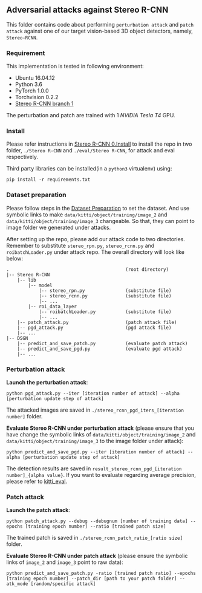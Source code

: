 ## Adversarial attacks against Stereo R-CNN

This folder contains code about performing `perturbation attack` and `patch attack` against one of our target vision-based 3D object detectors, namely, `Stereo-RCNN`.

### Requirement

This implementation is tested in following environment:
- Ubuntu 16.04.12
- Python 3.6
- PyTorch 1.0.0
- Torchvision 0.2.2
- [Stereo R-CNN branch 1](https://github.com/HKUST-Aerial-Robotics/Stereo-RCNN/tree/1.0)

The perturbation and patch are trained with 1 *NVIDIA Tesla T4* GPU. 

### Install

Please refer instructions in [Stereo R-CNN 0.Install](https://github.com/HKUST-Aerial-Robotics/Stereo-RCNN/tree/1.0#0-install) to install the repo in two folder, `./Stereo R-CNN` and `./eval/Stereo R-CNN`, for attack and eval respectively.

Third party libraries can be installed(in a `python3` virtualenv) using:

```
pip install -r requirements.txt
```

### Dataset preparation

Please follow steps in the [Dataset Preparation](https://github.com/HKUST-Aerial-Robotics/Stereo-RCNN/tree/1.0#2-dataset-preparation) to set the dataset. 
And use symbolic links to make `data/kitti/object/training/image_2` and `data/kitti/object/training/image_3` changeable. So that, they can point to image folder we generated under attacks.

After setting up the repo, please add our attack code to two directories. Remember to substitute `stereo_rpn.py`, `stereo_rcnn.py` and `roibatchLoader.py` under attack repo. The overall directory will look like below:

```
.                                           (root directory)
|-- Stereo R-CNN
    |-- lib
        |-- model
            |-- stereo_rpn.py               (substitute file)
            |-- stereo_rcnn.py              (substitute file)
            |-- ...
        |-- roi_data_layer
            |-- roibatchLoader.py           (substitute file)
            |-- ...
    |-- patch_attack.py                     (patch attack file)
    |-- pgd_attack.py                       (pgd attack file)
    |-- ...            
|-- DSGN
    |-- predict_and_save_patch.py           (evaluate patch attack)
    |-- predict_and_save_pgd.py             (evaluate pgd attack)
    |-- ...    
```

### Perturbation attack

**Launch the perturbation attack**:
```
python pgd_attack.py --iter [iteration number of attack] --alpha [perturbation update step of attack]
```
The attacked images are saved in `./stereo_rcnn_pgd_iters_[iteration number]` folder.

**Evaluate Stereo R-CNN under perturbation attack** (please ensure that you have change the symbolic links of `data/kitti/object/training/image_2` and `data/kitti/object/training/image_3` to the image folder under attack):
```
python predict_and_save_pgd.py --iter [iteration number of attack] --alpha [perturbation update step of attack]
```
The detection results are saved in `result_stereo_rcnn_pgd_[iteration number]_{alpha value}`. If you want to evaluate regarding average precision, please refer to [kitti_eval](https://github.com/prclibo/kitti_eval).

### Patch attack

**Launch the patch attack**:
```
python patch_attack.py --debug --debugnum [number of training data] --epochs [training epoch number] --ratio [trained patch size]
```
The trained patch is saved in `./stereo_rcnn_patch_ratio_[ratio size]` folder.

**Evaluate Stereo R-CNN under patch attack** (please ensure the symbolic links of `image_2` and `image_3` point to raw data):
```
python predict_and_save_patch.py -ratio [trained patch ratio] --epochs [training epoch number] --patch_dir [path to your patch folder] --atk_mode [random/specific attack]
```

